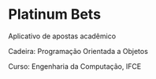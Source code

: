 # Platinum Bets

Aplicativo de apostas acadêmico

Cadeira: Programação Orientada a Objetos

Curso: Engenharia da Computação, IFCE
